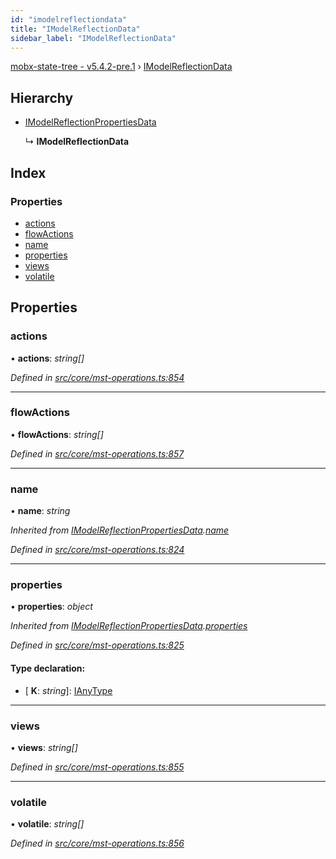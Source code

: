 ```yaml
---
id: "imodelreflectiondata"
title: "IModelReflectionData"
sidebar_label: "IModelReflectionData"
---
```


[mobx-state-tree - v5.4.2-pre.1](../index.md) › [IModelReflectionData](imodelreflectiondata.md)

## Hierarchy

* [IModelReflectionPropertiesData](imodelreflectionpropertiesdata.md)

  ↳ **IModelReflectionData**

## Index

### Properties

* [actions](imodelreflectiondata.md#actions)
* [flowActions](imodelreflectiondata.md#flowactions)
* [name](imodelreflectiondata.md#name)
* [properties](imodelreflectiondata.md#properties)
* [views](imodelreflectiondata.md#views)
* [volatile](imodelreflectiondata.md#volatile)

## Properties

###  actions

• **actions**: *string[]*

*Defined in [src/core/mst-operations.ts:854](https://github.com/mobxjs/mobx-state-tree/blob/0993cb9f/src/core/mst-operations.ts#L854)*

___

###  flowActions

• **flowActions**: *string[]*

*Defined in [src/core/mst-operations.ts:857](https://github.com/mobxjs/mobx-state-tree/blob/0993cb9f/src/core/mst-operations.ts#L857)*

___

###  name

• **name**: *string*

*Inherited from [IModelReflectionPropertiesData](imodelreflectionpropertiesdata.md).[name](imodelreflectionpropertiesdata.md#name)*

*Defined in [src/core/mst-operations.ts:824](https://github.com/mobxjs/mobx-state-tree/blob/0993cb9f/src/core/mst-operations.ts#L824)*

___

###  properties

• **properties**: *object*

*Inherited from [IModelReflectionPropertiesData](imodelreflectionpropertiesdata.md).[properties](imodelreflectionpropertiesdata.md#properties)*

*Defined in [src/core/mst-operations.ts:825](https://github.com/mobxjs/mobx-state-tree/blob/0993cb9f/src/core/mst-operations.ts#L825)*

#### Type declaration:

* \[ **K**: *string*\]: [IAnyType](ianytype.md)

___

###  views

• **views**: *string[]*

*Defined in [src/core/mst-operations.ts:855](https://github.com/mobxjs/mobx-state-tree/blob/0993cb9f/src/core/mst-operations.ts#L855)*

___

###  volatile

• **volatile**: *string[]*

*Defined in [src/core/mst-operations.ts:856](https://github.com/mobxjs/mobx-state-tree/blob/0993cb9f/src/core/mst-operations.ts#L856)*
